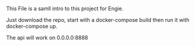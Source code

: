 This File is a samll intro to this project for Engie.

Just download the repo, start with a docker-compose build
then run it with docker-compose up.

The api will work on 0.0.0.0:8888